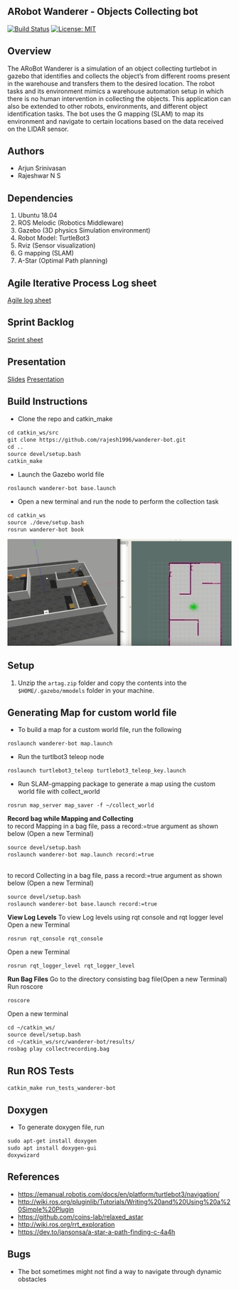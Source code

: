 ## ARobot Wanderer - Objects Collecting bot
[![Build Status](https://travis-ci.org/rajesh1996/wanderer-bot.svg?branch=master)](https://travis-ci.org/rajesh1996/wanderer-bot)
[![License: MIT](https://img.shields.io/badge/License-MIT-blue.svg)](https://github.com/rajesh1996/wanderer-bot/blob/master/LICENSE)

## Overview
The ARoBot Wanderer is a simulation of an object collecting turtlebot in gazebo that identifies and collects the object’s from different rooms present in the warehouse and transfers them to the desired location. The robot tasks and its environment mimics a warehouse automation setup in which there is no human intervention in collecting the objects. This application can also be extended to other robots, environments, and different object identification tasks. The bot uses the G mapping (SLAM) to map its environment and navigate to certain locations based on the data received on the LIDAR sensor.

## Authors
* Arjun Srinivasan
* Rajeshwar N S

## Dependencies
1. Ubuntu 18.04 
2. ROS Melodic (Robotics Middleware) 
3. Gazebo (3D physics Simulation environment) 
4. Robot Model: TurtleBot3
5. Rviz (Sensor visualization) 
6. G mapping (SLAM)
7. A-Star (Optimal Path planning)

## Agile Iterative Process Log sheet

[Agile log sheet](https://docs.google.com/spreadsheets/d/1dLMGk8zPM-85imcmCIn-f_uHfrWFpCoLMeSDqo5d0ug/edit?usp=sharing)

## Sprint Backlog

[Sprint sheet](https://docs.google.com/document/d/1nw3doTetBTEVzwYsUaO5rmn6OKx01XztPgxk0OSMTJQ/edit?usp=sharing)

## Presentation

[Slides](https://docs.google.com/presentation/d/1UMUzmukO2oE_W5D7BSV9Qj-iUwiHM7VWbbpau8O652g/edit?usp=sharing)
[Presentation](https://drive.google.com/file/d/1l7O3Kj6YJjlkRNp915RV9DtYmy1UTr3v/view)

## Build Instructions

* Clone the repo and catkin_make
```
cd catkin_ws/src
git clone https://github.com/rajesh1996/wanderer-bot.git
cd ..
source devel/setup.bash
catkin_make
```
* Launch the Gazebo world file
```
roslaunch wanderer-bot base.launch
```
* Open a new terminal and run the node to perform the collection task
```
cd catkin_ws
source ./deve/setup.bash
rosrun wanderer-bot book
```
<img src="/results/gaz.png"/>


## Setup
1. Unzip the `artag.zip` folder and copy the contents into the `$HOME/.gazebo/mmodels` folder in your machine. 

## Generating Map for custom world file
* To build a map for a custom world file, run the following
```
roslaunch wanderer-bot map.launch 
```
* Run the turtlbot3 teleop node
```
roslaunch turtlebot3_teleop turtlebot3_teleop_key.launch  
```
* Run SLAM-gmapping package to generate a map using the custom world file with collect_world
```
rosrun map_server map_saver -f ~/collect_world
```
**Record bag while Mapping and Collecting**
<br> to record Mapping in a bag file, pass a record:=true argument as shown below (Open a new Terminal)
```
source devel/setup.bash
roslaunch wanderer-bot map.launch record:=true
```
<br> to record Collecting in a bag file, pass a record:=true argument as shown below (Open a new Terminal)
```
source devel/setup.bash
roslaunch wanderer-bot base.launch record:=true
```

**View Log Levels**
To view Log levels using rqt console and rqt logger level
Open a new Terminal
```
rosrun rqt_console rqt_console
```
Open a new Terminal
```
rosrun rqt_logger_level rqt_logger_level
```

**Run Bag Files**
Go to the directory consisting bag file(Open a new Terminal)
Run roscore
```
roscore
```
Open a new terminal
```
cd ~/catkin_ws/
source devel/setup.bash
cd ~/catkin_ws/src/wanderer-bot/results/
rosbag play collectrecording.bag 
```

## Run ROS Tests
```
catkin_make run_tests_wanderer-bot
```

## Doxygen
* To generate doxygen file, run
```
sudo apt-get install doxygen
sudo apt install doxygen-gui
doxywizard
```

## References
* https://emanual.robotis.com/docs/en/platform/turtlebot3/navigation/
* http://wiki.ros.org/pluginlib/Tutorials/Writing%20and%20Using%20a%20Simple%20Plugin
* https://github.com/coins-lab/relaxed_astar
* http://wiki.ros.org/rrt_exploration
* https://dev.to/jansonsa/a-star-a-path-finding-c-4a4h

## Bugs
* The bot sometimes might not find a way to navigate through dynamic obstacles








